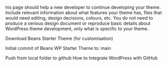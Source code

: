 his page should help a new developer to continue developing your theme. Include relevant information about what features your theme has, files that would need editing, design decisions, colours, etc. You do not need to produce a serious design document or reproduce basic details about WordPress theme development, only what is specific to your theme.

Download Beans Starter Theme (for customisation)

Initial commit of Beans WP Starter Theme to: main

Push from local folder to github How to Integrate WordPress with GitHub
